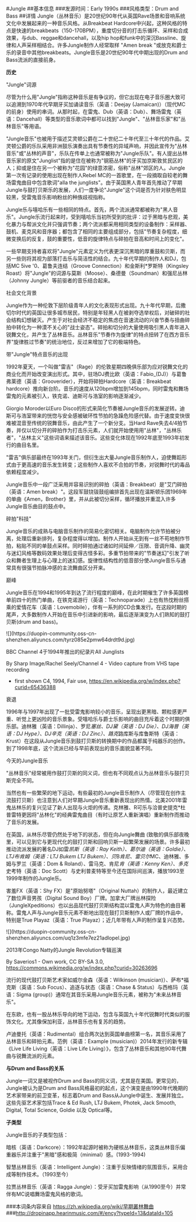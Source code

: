 #Jungle
##基本信息
###发源时间：Early 1990s
###风格类型：Drum and Bass
##详情
Jungle（丛林音乐）是20世纪90年代从英国Rave场景和音响系统文化中发展起来的一种音乐风格。从Breakbeat
Hardcore中兴起，这种风格的特点是快速的breakbeats（150-170BPM），重度切分音的打击乐循环、采样和合成效果，与dub、reggae和dancehall，以及hip
hop和funk中的深沉Bassline、旋律和人声采样相结合。许多Jungle制作人经常取样 "Amen break
"或放克和爵士乐的录音中其他breakbeats。Jungle音乐是20世纪90年代中期出现的Drum and Bass流派的直接前身。



**历史**

"Jungle"词源

尽管为什么用"Jungle"指称这种音乐是有争议的，但它出现在电子音乐圈大致可以追溯到1970年代早期牙买加诵读音乐（英语：Deejay
(Jamaican)）（现代MC的前身）使用的串词。从那时起，在雷鬼、Dub（英语：Dub）、舞场雷鬼（英语：Dancehall）等类型的音乐歌词中都可以找到"Jungle"、"丛林音乐家"和"丛林音乐"等用语。



"Jungle音乐"也被用于描述艾灵顿公爵在二十世纪二十年代至三十年代的作品。艾灵顿公爵的乐队采用非洲鼓乐演奏出具有节奏性的异域声响，并因此宣传为"丛林音乐"或"丛林的声音"，乐队在传单上也通常被称为"Jungle乐队"。有人提出丛林音乐家的原文"Junglist"指的是住在被称为"钢筋丛林"的牙买加京斯敦贫民区的人；抑或是住在另一个被称为"花园"的绿意浓密，俗称"丛林"郊区的人。Jungle第一次有记录的使用出现在制作人Rebel
MC的一首歌里，在一段摘取自较老的舞场雷鬼曲目中包含歌词"alla the
junglists"。由于英国黑人青年首先推动了早期Jungle与鼓打贝斯乐的发展，人们一度争论"Jungle"这个词是否为针对肤色明显较黑，受雷鬼音乐影响粉丝的种族歧视指称。



Jungle乐与嘻哈乐有一些相同的特点。首先，两个流派通常都被称为"黑人音乐"。Jungle乐流行起来时，受到嘻哈乐当初所受到的批评：过于黑暗与悲观，美化暴力与帮派文化并只强调节奏；两个流派都采用相同类型的设备制作：采样器、鼓机、麦克风和音序器；都包含了相同的主要组成部分，包括"节奏复杂程度，细微变换后的反复，鼓的重要性，低音的旋律特点与碎拍在音高和时间上的变化"。



一些早期支持者喜欢将"Jungle"元素定义为代表更深沉黑暗的厚重鼓和贝斯，而另一些则将其视为部落打击乐与简洁性的结合。九十年代早期的制作人和DJ，包括MC
5ive '0、葛鲁夫连结（Groove Connection）和金斯利*罗斯特（Kingsley
Roast）将"Jungle"的词源与莫斯（Moose）、桑德曼（Soundman）和强尼丛林（Johnny Jungle）等前驱者的音乐结合起来。



社会文化背景

Jungle作为一种伦敦下层阶级青年人的文化表现形式出现。九十年代早期，后撒切尔时代的英国让很多城市居民，特别是年轻黑人在被剥夺选举权后，对破碎的社会结构幻想破灭。产生于对社会经济不稳定的焦虑在音速流动的兴奋节奏与扭曲碎拍中转化为一种漠不关心的"战士姿态"。碎拍和切分的大量使用吸引黑人青年进入锐舞文化，并产生了丛林音乐。丛林音乐"节奏作为旋律"的特点扭转了在西方音乐界"旋律胜过节奏"的统治地位，反过来增加了它的极端特色。



带"Jungle"特点音乐的出现

1992年夏天，一个叫做"雷吉"（Rage）的伦敦星期四晚俱乐部为应对锐舞文化的商业化而开始改变演出形式。其中，驻场DJ费比欧（英语：Fabio_(DJ)）与葛鲁弗莱德（英语：Grooverider），开始将碎拍Hardcore（英语：Breakbeat
hardcore）推向新台阶。音乐的速度从120bpm增加到145bpm，同时雷鬼和舞场雷鬼的元素被引入，铁克诺、迪斯可与浩室的影响逐渐减少。



Giorgio Moroder以Euro
Disco的形式来简化节奏被Jungle音乐的发展逆转。迪斯可与浩室带来的恍惚与安全感被破环性节拍的急躁危险感代替。由于速度变快很难被混音至传统的锐舞音乐，由此产生了一个新分支。当Hard
Rave失去4/4拍节奏，并仅以切分开的碎拍作为打击乐元素，人们就开始使用用"丛林"，"丛林乐者"，"丛林主义"这些词语来描述该音乐。这些变化体现在1992年底至1993年初发行的曲目名里。



"雷吉"俱乐部最终在1993年关门，但衍生出大量Jungle音乐制作人，迫使舞蹈形式由于更高速的音乐发生转变；这些制作人喜欢不合拍的节奏，对锐舞时代的毒品依赖程度减少。



Jungle音乐中一段广泛采用并容易识别的碎拍（英语：Breakbeat）是"艾门碎拍（英语：Amen
break）"。这段军鼓铙钹鼓组编排首先出现在温斯顿乐团1969年的单曲《Amen，Brother》里，并从此被切分采样，循环播放并重混入许多Jungle音乐曲目的鼓点中。



碎拍"科技"

Jungle音乐的成熟与电脑音乐制作的简易化密切相关。电脑制作允许节拍被分离，处理后重新排列，复杂程度得以增加。制作人开始从无到有一丝不苟地制作节拍，粘贴不同的单鼓点采样。同时碎拍通过诸如时间延伸／压限、音调升降、幽灵与迷幻风格等数码效果处理后变得古怪多彩。多重节拍带来的"节奏迷幻"引发了听众和舞者生理上与心理上的迷幻感。旋律性结构性的低音部分使Jungle音乐与通常具有很强节拍脉冲感的主流舞曲区分开来。



巅峰

Jungle音乐在1994和1995年到达了流行程度的巅峰，在此时期催生了许多英国榜单前四十的热门单曲，在铁克诺游行（英语：Technoparade）上也有热忱粉丝搭乘的爱情花车（英语：Lovemobile），伴有一系列的CD合集发行。在这段时期的尾声，大多数制作人开始在音乐中引进新的影响，最后逐渐演变为人们熟知的鼓打贝斯(drum
and bass)。



![](https://duopin-community.oss-cn-
shenzhen.aliyuncs.com/tyrz085e2pmw64drdt9d.jpg)

BBC Channel 4于1994年推出的纪录片All Junglists

By Sharp Image/Rachel Seely/Channel 4 - Video capture from VHS tape recording
- first shown C4, 1994, Fair use,
https://en.wikipedia.org/w/index.php?curid=65436388



衰退

1996年与1997年出现了一批受雷鬼影响较小的音乐，呈现出更黑暗、颗粒感更严重、听觉上更凶险的音乐景象。受嘻哈乐与爵士乐影响的曲目充斥着这个时期的俱乐部。迪林雅（英语：Dillinja）、罗尼*塞丝、DJ黛（英语：DJ
Die）、DJ海普（英语：DJ Hype）、DJ辛克（英语：DJ
Zinc）、路克*路库斯与库鲁斯特（英语：Krust）在这段从Jungle音乐到鼓打贝斯的转换期中的作品都属于纯器乐的创作。到了1998年底，这个流派已经与早前表现出的音乐面貌显著不同。



今天的Jungle音乐

"丛林音乐"经常被用作鼓打贝斯的同义词，但也有不同观点认为丛林音乐与鼓打贝斯完全不同。



当然也有一些繁荣的地下运动，有些最初的Jungle音乐制作人（尽管现在创作主流鼓打贝斯）也注意到人们对早期Jungle音乐重新表现出的热情。北美2001年雷鬼丛林乐的复兴见证了新人出现与火炬的传递。克林雅、R可乐与洽普史提克*杜普雷特更因将"丛林化"的经典雷鬼曲目（有时让原艺人重新演唱）重新制作而推动了音乐的发展。



在英国，从林乐尽管仍然处于地下的状态，但在向Jungle舞曲
(致敬的俱乐部夜晚里，可以见到它与更现代化的鼓打贝斯和回响贝斯一起繁荣发展的场景。许多最初推动流派发展的著名DJ如雷*凯斯（英语：Ray
Keith）、葛尔迪（英语：Goldie）、LTJ布肯姆（英语：LTJ Bukem LTJ
Bukem）、贝*B*肯尼、雷贝尔*MC、迪林雅、多姆与罗兰（英语：Dom & Roland）、雷马克、肯尼*肯（英语：Kenny
Ken）、多克*史考特（英语：Doc Scott）与史利普麦特等至今还在国际间巡演，播放1993至1999年制作的Jungle乐。



害羞FX（英语：Shy FX）是"原始努塔"（Original Nuttah）的制作人，最近建立了数位声音男孩（Digital Sound
Boy）厂牌。加拿大厂牌丛林探险（JungleXpeditions）也以出品现代鼓打贝斯结构混以雷鬼人声为特色的曲目著称。雷鬼人声与Jungle音乐元素不断地出现在鼓打贝斯制作人或厂牌的作品中，特别是True
Playaz（英语：True Playaz）；近几年带有人声的制作呈复兴态势。



![](https://duopin-community.oss-cn-
shenzhen.aliyuncs.com/uq1z3mfe7ez21adlopel.jpg)

2013年Congo Natty的Jungle Revolution专辑巡演

By Saverios1 - Own work, CC BY-SA 3.0,
https://commons.wikimedia.org/w/index.php?curid=30263696



流行的现代鼓打贝斯艺术家如威尔金森（英语：Wilkinson (musician)）、萨布*福克斯（英语：Sub Focus）、追逐与状态（英语：Chase
& Status）与西格玛（英语：Sigma (group)）通常在其音乐采用Jungle音乐元素，被称为"未来丛林音乐"。



在东欧，也有一股丛林乐导向的地下运动，包含与英国九十年代锐舞时代类似的服饰文化。尤其像保加利亚，丛林音乐也有复苏的趋势。



卢迪曼托（英语：Rudimental）组合两次达到英国单曲榜第一名，其音乐采用了丛林音乐和碎拍元素。范例（英语：Example
(musician)）2014年发行的新专辑《Live Life Living（英语：Live Life
Living）》，包含了丛林音乐和其他90年代舞曲与锐舞流派的元素。



**与Drum and Bass的关系**

Jungle一词又是被视作Drum and Bass的同义词，尤其是在美国。更常见的，Jungle被认为是Drum and
Bass风格最初的起点，这个演变是由1990年代晚期的艺术家带来的前卫变革，标志着Drum and
Bass从Jungle中诞生、发展并独立。这些先驱艺术家包括Trace & Ed Rush, LTJ Bukem, Photek, Jack Smooth,
Digital, Total Science, Goldie 以及 Optical等。



**子类型**

Jungle音乐的子类型包括：

暗核（英语：Darkcore）：1992年起源时被称为硬核丛林音乐，这类丛林音乐偏重器乐并注重于"黑暗"感和极简（minimal）感。(1993-1994)



智慧丛林音乐（英语：Intelligent Jungle）：注重于反映情绪的氛围音乐，采用合成等制作技术。（1993至今）



拉贾丛林音乐（英语：Ragga Jungle）：受牙买加雷鬼影响（从1990至今）并常伴有MC说唱舞场雷鬼风格的歌词。

###本词条内容来自 https://zh.wikipedia.org/wiki/早期叢林舞曲
###http://dropinapp.hearinmusic.com/#/ency?typeId=13&dataId=105
